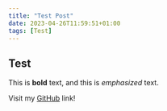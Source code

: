 ```yaml
---
title: "Test Post"
date: 2023-04-26T11:59:51+01:00
tags: [Test]
---
```


## Test

This is **bold** text, and this is *emphasized* text.

Visit my [GitHub](https://github.com/Slimen-Aziz) link!